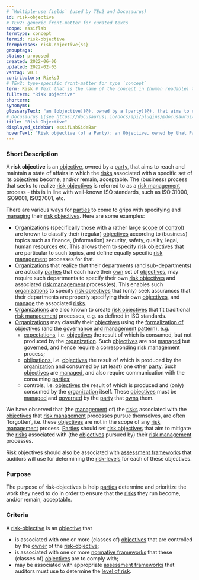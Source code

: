 ```yaml
---
# `Multiple-use fields` (used by TEv2 and Docusaurus)
id: risk-objective
# TEv2: generic front-matter for curated texts
scope: essiflab
termtype: concept
termid: risk-objective
formphrases: risk-objective{ss}
grouptags:
status: proposed
created: 2022-06-06
updated: 2022-02-03
vsntag: v0.1
contributors: RieksJ
# TEv2: type-specific front-matter for type `concept`
term: Risk # Text that is the name of the concept in (human readable) texts.
fullterm: "Risk Objective"
shorterm:
synonyms:
glossaryText: "an [objective](@), owned by a [party](@), that aims to reach and maintain a state of affairs in which the [risks](@) associated with a specific set of its [objectives](@) become, and/or remain, acceptable."
# Docusaurus \(see https://docusaurus\.io/docs/api/plugins/@docusaurus/plugin-content-docs#markdown-front-matter\):
title: "Risk Objective"
displayed_sidebar: essifLabSideBar
hoverText: "Risk objective (of a Party): an Objective, owned by that Party, that aims to reach and maintain a state of affairs in which the Risks associated with a specific set of its Objectives become, and/or remain, acceptable."
---
```


### Short Description
A **risk objective** is an [objective](@), owned by a [party](@), that aims to reach and maintain a state of affairs in which the [risks](@) associated with a specific set of its [objectives](@) become, and/or remain, acceptable. The (business) process that seeks to realize [risk objectives](@) is referred to as a [risk management](@) process - this is in line with well-known ISO standards, such as ISO 31000, ISO9001, ISO27001, etc.

There are various ways for [parties](@) to come to grips with specifying and [managing](@) their [risk objectives](@). Here are some examples:

- [Organizations](@) (specifically those with a rather large [scope of control](@)) are known to classify their (regular) [objectives](@) according to (business) topics such as finance, (information) security, safety, quality, legal, human resources etc. This allows them to specify [risk objectives](@) that are particular to such topics, and define equally specific [risk management](@) processes for that.
- [Organizations](@) that realize that their departments (and sub-departments) are actually [parties](@) that each have their [own](@) set of [objectives](@), may require such departments to specify their own [risk objectives](@) and associated [risk management](@) process(es). This enables such [organizations](@) to specify [risk objectives](@) that (only) seek assurances that their departments are properly specifying their own [objectives](@), and [manage](@) the associated [risks](@).
- [Organizations](@) are also known to create [risk objectives](@) that fit traditional [risk management](@) processes, e.g. as defined in ISO standards.
- [Organizations](@) may classify their [objectives](@) using the [formalization of objectives](./objective#formalization) (and the [governance and management pattern](pattern-governance-and-management@)), e.g.
  - [expectations](@), i.e. [objectives](@) the result of which is consumed, but not produced by the [organization](@). Such [objectives](@) are not [managed](@) but [governed](@), and hence require a corresponding [risk management](@) process;
  - [obligations](@), i.e. [objectives](@) the result of which is produced by the [organization](@) and consumed by (at least) one other [party](@). Such [objectives](@) are [managed](@), and also require communication with the consuming [parties](@);
  - controls, i.e. [objectives](@) the result of which is produced and (only) consumed by the [organization](@) itself. These [objectives](@) must be [managed](@) and [governed](@) by the [party](@) that [owns](@) them.

We have observed that (the [management](@) of) the [risks](@) associated with the [objectives](@) that [risk management](@) processes pursue themselves, are often 'forgotten', i.e. these [objectives](@) are not in the scope of any [risk management](@) process. [Parties](@) should set [risk objectives](@) that aim to mitigate the [risks](@) associated with (the [objectives](@) pursued by) their [risk management](@) processes.

Risk objectives should also be associated with [assessment frameworks](@) that auditors will use for determining the [risk-levels](@) for each of these objectives.

### Purpose
The purpose of risk-objectives is help [parties](@) determine and prioritize the work they need to do in order to ensure that the [risks](@) they run become, and/or remain, acceptable.

### Criteria
A [risk-objective](@) is an [objective](@) that
- is associated with one or more (classes of) [objectives](@) that are controlled by the [owner](@) of the [risk-objective](@);
- is associated with one or more [normative frameworks](@) that these (classes of) [objectives](@) are to comply with;
- may be associated with appropriate [assessment frameworks](@) that auditors must use to determine the [level of risk](@).

